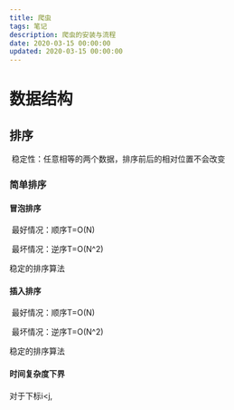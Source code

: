 ```yaml
---
title: 爬虫
tags: 笔记
description: 爬虫的安装与流程
date: 2020-03-15 00:00:00
updated: 2020-03-15 00:00:00
---
```


# 数据结构

## 排序

​		稳定性：任意相等的两个数据，排序前后的相对位置不会改变

### 简单排序

#### 冒泡排序

​			最好情况：顺序T=O(N)

​			最坏情况：逆序T=O(N^2)

稳定的排序算法

#### 插入排序

​			最好情况：顺序T=O(N)

​			最坏情况：逆序T=O(N^2)

稳定的排序算法

#### 时间复杂度下界

对于下标i<j,

